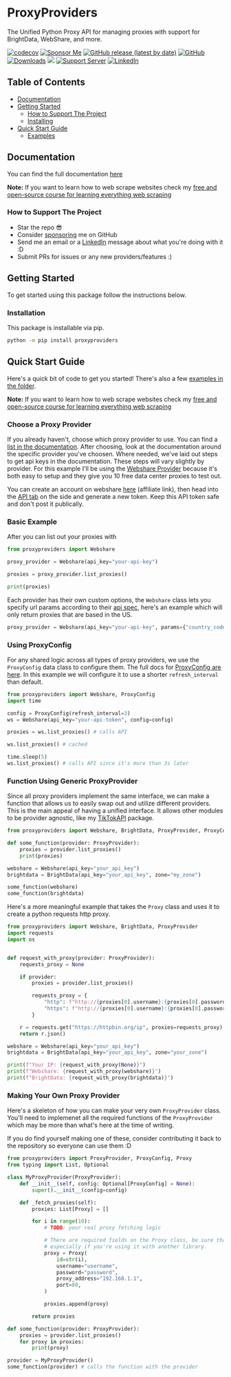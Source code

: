 # ProxyProviders

The Unified Python Proxy API for managing proxies with support for BrightData, WebShare, and more.

 [![codecov](https://codecov.io/gh/davidteather/proxyproviders/graph/badge.svg?token=MZF0KP7YMA)](https://codecov.io/gh/davidteather/proxyproviders) [![Sponsor Me](https://img.shields.io/static/v1?label=Sponsor&message=%E2%9D%A4&logo=GitHub)](https://github.com/sponsors/davidteather) [![GitHub release (latest by date)](https://img.shields.io/github/v/release/davidteather/proxyproviders)](https://github.com/davidteather/proxyproviders/releases) [![GitHub](https://img.shields.io/github/license/davidteather/proxyproviders)](https://github.com/davidteather/proxyproviders/blob/main/LICENSE) [![Downloads](https://pepy.tech/badge/proxyproviders)](https://pypi.org/project/proxyproviders/) ![](https://visitor-badge.laobi.icu/badge?page_id=davidteather.proxyproviders) [![Support Server](https://img.shields.io/discord/783108952111579166.svg?color=7289da&logo=discord&style=flat-square)](https://discord.gg/yyPhbfma6f) [![LinkedIn](https://img.shields.io/badge/LinkedIn-0077B5?style=for-the-badge&logo=linkedin&logoColor=white&style=flat-square)](https://www.linkedin.com/in/davidteather/)

## Table of Contents

- [Documentation](#documentation)
- [Getting Started](#getting-started)
  - [How to Support The Project](#how-to-support-the-project)
  - [Installing](#installing)
- [Quick Start Guide](#quick-start-guide)
  - [Examples](https://github.com/davidteather/proxyproviders/tree/main/examples)

## Documentation

You can find the full documentation [here](https://davidteather.github.io/proxyproviders)

**Note:** If you want to learn how to web scrape websites check my [free and open-source course for learning everything web scraping](https://github.com/davidteather/everything-web-scraping)

### How to Support The Project

- Star the repo 😎
- Consider [sponsoring](https://github.com/sponsors/davidteather) me on GitHub
- Send me an email or a [LinkedIn](https://www.linkedin.com/in/davidteather/) message about what you're doing with it :D 
- Submit PRs for issues or any new providers/features :)

## Getting Started

To get started using this package follow the instructions below.

### Installation

This package is installable via pip.
```sh
python -m pip install proxyproviders
```

## Quick Start Guide

Here's a quick bit of code to get you started! There's also a few [examples in the folder](https://github.com/davidteather/proxyproviders/tree/main/examples). 

**Note:** If you want to learn how to web scrape websites check my [free and open-source course for learning everything web scraping](https://github.com/davidteather/everything-web-scraping)

### Choose a Proxy Provider

If you already haven't, choose which proxy provider to use. You can find a [list in the documentation](https://davidteather.github.io/proxyproviders/#proxyproviders-supported-providers). After choosing, look at the documentation around the specific provider you've choosen. Where needed, we've laid out steps to get api keys in the documentation. These steps will vary slightly by provider. For this example I'll be using the [Webshare Provider](https://davidteather.github.io/proxyproviders/#proxyproviders.providers.webshare.Webshare) because it's both easy to setup and they give you 10 free data center proxies to test out.

You can create an account on webshare [here](https://www.webshare.io/?referral_code=3x5812idzzzp) (affiliate link), then head into the [API tab](https://dashboard.webshare.io/userapi/keys) on the side and generate a new token. Keep this API token safe and don't post it publically.

### Basic Example

After you can list out your proxies with
```py
from proxyproviders import Webshare

proxy_provider = Webshare(api_key="your-api-key")

proxies = proxy_provider.list_proxies()

print(proxies)
```

Each provider has their own custom options, the `Webshare` class lets you specify url params according to their [api spec](https://apidocs.webshare.io/proxy-list/list#parameters), here's an example which will only return proxies that are based in the US.

```py
proxy_provider = Webshare(api_key="your-api-key", params={"country_code_in": "US"})
```

### Using ProxyConfig

For any shared logic across all types of proxy providers, we use the `ProxyConfig` data class to configure them. The full docs for [ProxyConfig are here](https://davidteather.github.io/proxyproviders/#proxyproviders.proxy_provider.ProxyConfig). In this example we will configure it to use a shorter `refresh_interval` than default.

```py
from proxyproviders import Webshare, ProxyConfig
import time

config = ProxyConfig(refresh_interval=3)
ws = Webshare(api_key="your-api-token", config=config)

proxies = ws.list_proxies() # calls API 

ws.list_proxies() # cached

time.sleep(5)
ws.list_proxies() # calls API since it's more than 3s later
```

### Function Using Generic ProxyProvider

Since all proxy providers implement the same interface, we can make a function that allows us to easily swap out and utilize different providers. This is the main appeal of having a unified interface. It allows other modules to be provider agnostic, like my [TikTokAPI](https://github.com/davidteather/TikTok-Api) package.

```py
from proxyproviders import Webshare, BrightData, ProxyProvider, ProxyConfig

def some_function(provider: ProxyProvider):
    proxies = provider.list_proxies()
    print(proxies)

webshare = Webshare(api_key="your_api_key")
brightdata = BrightData(api_key="your_api_key", zone="my_zone")

some_function(webshare)
some_function(brightdata)
```

Here's a more meaningful example that takes the `Proxy` class and uses it to create a python requests http proxy.

```py
from proxyproviders import Webshare, BrightData, ProxyProvider
import requests
import os


def request_with_proxy(provider: ProxyProvider):
    requests_proxy = None

    if provider:
        proxies = provider.list_proxies()

        requests_proxy = {
            "http": f"http://{proxies[0].username}:{proxies[0].password}@{proxies[0].proxy_address}:{proxies[0].port}",
            "https": f"http://{proxies[0].username}:{proxies[0].password}@{proxies[0].proxy_address}:{proxies[0].port}",
        }

    r = requests.get("https://httpbin.org/ip", proxies=requests_proxy)
    return r.json()

webshare = Webshare(api_key="your_api_key")
brightdata = BrightData(api_key="your_api_key", zone="your_zone")

print(f"Your IP: {request_with_proxy(None)}")
print(f"Webshare: {request_with_proxy(webshare)}")
print(f"BrightData: {request_with_proxy(brightdata)}")
```

### Making Your Own Proxy Provider

Here's a skeleton of how you can make your very own `ProxyProvider` class. You'll need to implemenet all the required functions of the `ProxyProvider` which may be more than what's here at the time of writing.

If you do find yourself making one of these, consider contributing it back to the repository so everyone can use them :D

```py
from proxyproviders import ProxyProvider, ProxyConfig, Proxy
from typing import List, Optional

class MyProxyProvider(ProxyProvider):
    def __init__(self, config: Optional[ProxyConfig] = None):
        super().__init__(config=config)

    def _fetch_proxies(self):
        proxies: List[Proxy] = []

        for i in range(10):
            # TODO: your real proxy fetching logic

            # There are required fields on the Proxy class, be sure that these are filled out properly
            # especially if you're using it with another library.
            proxy = Proxy(
                id=str(i),
                username="username",
                password="password",
                proxy_address="192.168.1.1",
                port=80,
            )

            proxies.append(proxy)

        return proxies

def some_function(provider: ProxyProvider):
    proxies = provider.list_proxies()
    for proxy in proxies:
        print(proxy)

provider = MyProxyProvider()
some_function(provider) # calls the function with the provider
```

